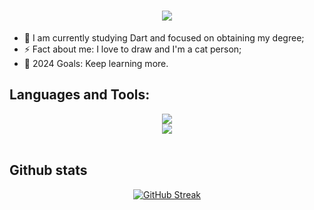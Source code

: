 <h1 align="center">
  <img src="https://readme-typing-svg.demolab.com?font=Fira+Code&weight=600&size=24&pause=1000&color=7c26b1&center=true&vCenter=true&random=false&width=435&lines=Hello+there%2C+I'm+Otávio" />
</h1>

- 🌱 I am currently studying Dart and focused on obtaining my degree;
- ⚡ Fact about me: I love to draw and I'm a cat person;
- 🥅 2024 Goals: Keep learning more.

## Languages and Tools:
<div align="center">
    <img src="https://skillicons.dev/icons?i=typescript,javascript,angular,react,vue,nextjs,nodejs,html,css" /><br>
    <img src="https://skillicons.dev/icons?i=tailwind,dart,firebase,c,python,mysql,postgres,git" /><br>
</div>
<br>

## Github stats
<div align=center>
    <a href="https://git.io/streak-stats"><img src="https://streak-stats.demolab.com?user=OtavioFSantos&theme=buefy-dark&hide_border=true&exclude_days=Sun%2CSat" alt="GitHub Streak" /></a>
</div>

